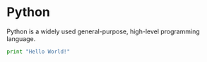 # Python
Python is a widely used general-purpose, high-level programming language.

```python
print "Hello World!"
```
